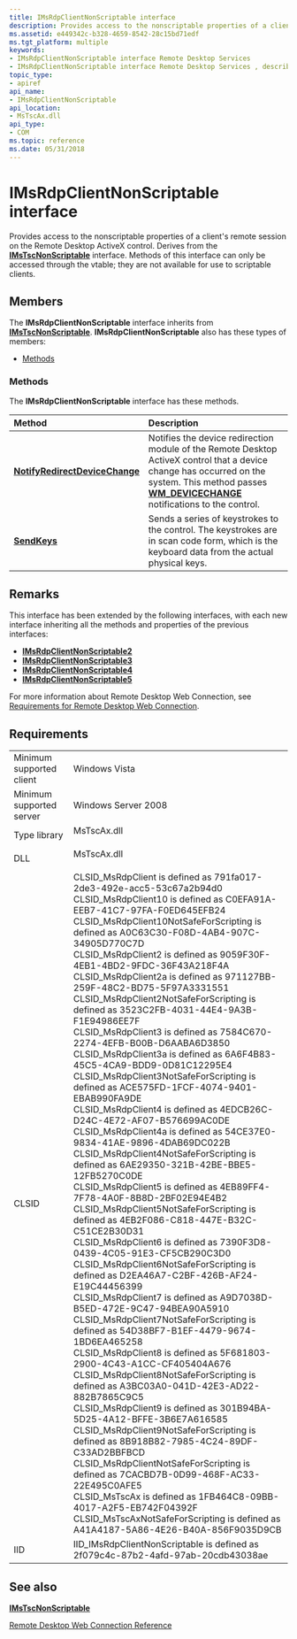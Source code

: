 ```yaml
---
title: IMsRdpClientNonScriptable interface
description: Provides access to the nonscriptable properties of a client's remote session on the Remote Desktop ActiveX control. Derives from the IMsTscNonScriptable interface.
ms.assetid: e449342c-b328-4659-8542-28c15bd71edf
ms.tgt_platform: multiple
keywords:
- IMsRdpClientNonScriptable interface Remote Desktop Services
- IMsRdpClientNonScriptable interface Remote Desktop Services , described
topic_type:
- apiref
api_name:
- IMsRdpClientNonScriptable
api_location:
- MsTscAx.dll
api_type:
- COM
ms.topic: reference
ms.date: 05/31/2018
---
```


# IMsRdpClientNonScriptable interface

Provides access to the nonscriptable properties of a client's remote session on the Remote Desktop ActiveX control. Derives from the [**IMsTscNonScriptable**](imstscnonscriptable-interface.md) interface. Methods of this interface can only be accessed through the vtable; they are not available for use to scriptable clients.

## Members

The **IMsRdpClientNonScriptable** interface inherits from [**IMsTscNonScriptable**](imstscnonscriptable-interface.md). **IMsRdpClientNonScriptable** also has these types of members:

-   [Methods](#methods)

### Methods

The **IMsRdpClientNonScriptable** interface has these methods.



| Method                                                                                     | Description                                                                                                                                                                                                                            |
|:-------------------------------------------------------------------------------------------|:---------------------------------------------------------------------------------------------------------------------------------------------------------------------------------------------------------------------------------------|
| [**NotifyRedirectDeviceChange**](imsrdpclientnonscriptable-notifyredirectdevicechange.md) | Notifies the device redirection module of the Remote Desktop ActiveX control that a device change has occurred on the system. This method passes [**WM\_DEVICECHANGE**](/windows/desktop/DevIO/wm-devicechange) notifications to the control.<br/> |
| [**SendKeys**](imsrdpclientnonscriptable-sendkeys.md)                                     | Sends a series of keystrokes to the control. The keystrokes are in scan code form, which is the keyboard data from the actual physical keys.<br/>                                                                                |



 

## Remarks

This interface has been extended by the following interfaces, with each new interface inheriting all the methods and properties of the previous interfaces:

-   [**IMsRdpClientNonScriptable2**](imsrdpclientnonscriptable2.md)
-   [**IMsRdpClientNonScriptable3**](imsrdpclientnonscriptable3.md)
-   [**IMsRdpClientNonScriptable4**](imsrdpclientnonscriptable4.md)
-   [**IMsRdpClientNonScriptable5**](imsrdpclientnonscriptable5.md)

For more information about Remote Desktop Web Connection, see [Requirements for Remote Desktop Web Connection](requirements-for-remote-desktop-web-connection.md).

## Requirements



|                                     |                                                                                                                                                                                                                                                                                                                                                                                                                                                                                                                                                                                                                                                                                                                                                                                                                                                                                                                                                                                                                                                                                                                                                                                                                                                                                                                                                                                                                                                                                                                                                                                                                                                                                                                                                                                                                                                                                                                                                                                                                                                                                                                                                                                                                                                                                                                                             |
|-------------------------------------|---------------------------------------------------------------------------------------------------------------------------------------------------------------------------------------------------------------------------------------------------------------------------------------------------------------------------------------------------------------------------------------------------------------------------------------------------------------------------------------------------------------------------------------------------------------------------------------------------------------------------------------------------------------------------------------------------------------------------------------------------------------------------------------------------------------------------------------------------------------------------------------------------------------------------------------------------------------------------------------------------------------------------------------------------------------------------------------------------------------------------------------------------------------------------------------------------------------------------------------------------------------------------------------------------------------------------------------------------------------------------------------------------------------------------------------------------------------------------------------------------------------------------------------------------------------------------------------------------------------------------------------------------------------------------------------------------------------------------------------------------------------------------------------------------------------------------------------------------------------------------------------------------------------------------------------------------------------------------------------------------------------------------------------------------------------------------------------------------------------------------------------------------------------------------------------------------------------------------------------------------------------------------------------------------------------------------------------------|
| Minimum supported client<br/> | Windows Vista<br/>                                                                                                                                                                                                                                                                                                                                                                                                                                                                                                                                                                                                                                                                                                                                                                                                                                                                                                                                                                                                                                                                                                                                                                                                                                                                                                                                                                                                                                                                                                                                                                                                                                                                                                                                                                                                                                                                                                                                                                                                                                                                                                                                                                                                                                                                                                                    |
| Minimum supported server<br/> | Windows Server 2008<br/>                                                                                                                                                                                                                                                                                                                                                                                                                                                                                                                                                                                                                                                                                                                                                                                                                                                                                                                                                                                                                                                                                                                                                                                                                                                                                                                                                                                                                                                                                                                                                                                                                                                                                                                                                                                                                                                                                                                                                                                                                                                                                                                                                                                                                                                                                                              |
| Type library<br/>             | <dl> <dt>MsTscAx.dll</dt> </dl>                                                                                                                                                                                                                                                                                                                                                                                                                                                                                                                                                                                                                                                                                                                                                                                                                                                                                                                                                                                                                                                                                                                                                                                                                                                                                                                                                                                                                                                                                                                                                                                                                                                                                                                                                                                                                                                                                                                                                                                                                                                                                                                                                                                                                                                      |
| DLL<br/>                      | <dl> <dt>MsTscAx.dll</dt> </dl>                                                                                                                                                                                                                                                                                                                                                                                                                                                                                                                                                                                                                                                                                                                                                                                                                                                                                                                                                                                                                                                                                                                                                                                                                                                                                                                                                                                                                                                                                                                                                                                                                                                                                                                                                                                                                                                                                                                                                                                                                                                                                                                                                                                                                                                      |
| CLSID<br/>                    | CLSID\_MsRdpClient is defined as 791fa017-2de3-492e-acc5-53c67a2b94d0<br/> CLSID\_MsRdpClient10 is defined as C0EFA91A-EEB7-41C7-97FA-F0ED645EFB24<br/> CLSID\_MsRdpClient10NotSafeForScripting is defined as A0C63C30-F08D-4AB4-907C-34905D770C7D<br/> CLSID\_MsRdpClient2 is defined as 9059F30F-4EB1-4BD2-9FDC-36F43A218F4A<br/> CLSID\_MsRdpClient2a is defined as 971127BB-259F-48C2-BD75-5F97A3331551<br/> CLSID\_MsRdpClient2NotSafeForScripting is defined as 3523C2FB-4031-44E4-9A3B-F1E94986EE7F<br/> CLSID\_MsRdpClient3 is defined as 7584C670-2274-4EFB-B00B-D6AABA6D3850<br/> CLSID\_MsRdpClient3a is defined as 6A6F4B83-45C5-4CA9-BDD9-0D81C12295E4<br/> CLSID\_MsRdpClient3NotSafeForScripting is defined as ACE575FD-1FCF-4074-9401-EBAB990FA9DE<br/> CLSID\_MsRdpClient4 is defined as 4EDCB26C-D24C-4E72-AF07-B576699AC0DE<br/> CLSID\_MsRdpClient4a is defined as 54CE37E0-9834-41AE-9896-4DAB69DC022B<br/> CLSID\_MsRdpClient4NotSafeForScripting is defined as 6AE29350-321B-42BE-BBE5-12FB5270C0DE<br/> CLSID\_MsRdpClient5 is defined as 4EB89FF4-7F78-4A0F-8B8D-2BF02E94E4B2<br/> CLSID\_MsRdpClient5NotSafeForScripting is defined as 4EB2F086-C818-447E-B32C-C51CE2B30D31<br/> CLSID\_MsRdpClient6 is defined as 7390F3D8-0439-4C05-91E3-CF5CB290C3D0<br/> CLSID\_MsRdpClient6NotSafeForScripting is defined as D2EA46A7-C2BF-426B-AF24-E19C44456399<br/> CLSID\_MsRdpClient7 is defined as A9D7038D-B5ED-472E-9C47-94BEA90A5910<br/> CLSID\_MsRdpClient7NotSafeForScripting is defined as 54D38BF7-B1EF-4479-9674-1BD6EA465258<br/> CLSID\_MsRdpClient8 is defined as 5F681803-2900-4C43-A1CC-CF405404A676<br/> CLSID\_MsRdpClient8NotSafeForScripting is defined as A3BC03A0-041D-42E3-AD22-882B7865C9C5<br/> CLSID\_MsRdpClient9 is defined as 301B94BA-5D25-4A12-BFFE-3B6E7A616585<br/> CLSID\_MsRdpClient9NotSafeForScripting is defined as 8B918B82-7985-4C24-89DF-C33AD2BBFBCD<br/> CLSID\_MsRdpClientNotSafeForScripting is defined as 7CACBD7B-0D99-468F-AC33-22E495C0AFE5<br/> CLSID\_MsTscAx is defined as 1FB464C8-09BB-4017-A2F5-EB742F04392F<br/> CLSID\_MsTscAxNotSafeForScripting is defined as A41A4187-5A86-4E26-B40A-856F9035D9CB<br/> |
| IID<br/>                      | IID\_IMsRdpClientNonScriptable is defined as 2f079c4c-87b2-4afd-97ab-20cdb43038ae<br/>                                                                                                                                                                                                                                                                                                                                                                                                                                                                                                                                                                                                                                                                                                                                                                                                                                                                                                                                                                                                                                                                                                                                                                                                                                                                                                                                                                                                                                                                                                                                                                                                                                                                                                                                                                                                                                                                                                                                                                                                                                                                                                                                                                                                                                                |



## See also

<dl> <dt>

[**IMsTscNonScriptable**](imstscnonscriptable-interface.md)
</dt> <dt>

[Remote Desktop Web Connection Reference](remote-desktop-web-connection-reference.md)
</dt> </dl>

 

